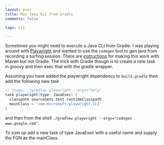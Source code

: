 ```yaml
---
layout: post
title: Run Java CLI from Gradle
comments: false

tags: cli

---
```

Sometimes you might need to execute a Java CLI from Gradle.  I was playing around with
[Playwright](https://playwright.dev/java/) and wanted to use the `codegen` tool to gen java from recording
a surfing session.  There are [instructions](https://playwright.dev/java/docs/codegen-intro) for making
this work with Maven but not Gradle.  The trick with Gradle though is to create a new task in groovy and
then exec that with the gradle wrapper.

Assuming you have added the playwright dependency to `build.gradle` then add the following new task
```groovy
// Usage: ./gradlew playwright --args="help"
task playwright(type: JavaExec) {
  classpath sourceSets.test.runtimeClasspath
  mainClass = 'com.microsoft.playwright.CLI'
}
```
and then from the shell `./gradlew playwright --args="codegen www.google.com"`.

To sum up add a new task of type JavaExec with a useful name and supply the FQN as the mainClass.